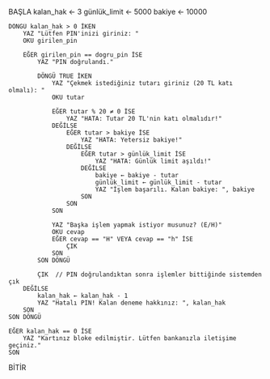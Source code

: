 BAŞLA
    kalan_hak ← 3
    günlük_limit ← 5000
    bakiye ← 10000

    DÖNGÜ kalan_hak > 0 İKEN
        YAZ "Lütfen PIN'inizi giriniz: "
        OKU girilen_pin

        EĞER girilen_pin == dogru_pin İSE
            YAZ "PIN doğrulandı."
            
            DÖNGÜ TRUE İKEN
                YAZ "Çekmek istediğiniz tutarı giriniz (20 TL katı olmalı): "
                OKU tutar

                EĞER tutar % 20 ≠ 0 İSE
                    YAZ "HATA: Tutar 20 TL'nin katı olmalıdır!"
                DEĞİLSE
                    EĞER tutar > bakiye İSE
                        YAZ "HATA: Yetersiz bakiye!"
                    DEĞİLSE
                        EĞER tutar > günlük_limit İSE
                            YAZ "HATA: Günlük limit aşıldı!"
                        DEĞİLSE
                            bakiye ← bakiye - tutar
                            günlük_limit ← günlük_limit - tutar
                            YAZ "İşlem başarılı. Kalan bakiye: ", bakiye
                        SON
                    SON
                SON

                YAZ "Başka işlem yapmak istiyor musunuz? (E/H)"
                OKU cevap
                EĞER cevap == "H" VEYA cevap == "h" İSE
                    ÇIK
                SON
            SON DÖNGÜ

            ÇIK  // PIN doğrulandıktan sonra işlemler bittiğinde sistemden çık
        DEĞİLSE
            kalan_hak ← kalan_hak - 1
            YAZ "Hatalı PIN! Kalan deneme hakkınız: ", kalan_hak
        SON
    SON DÖNGÜ

    EĞER kalan_hak == 0 İSE
        YAZ "Kartınız bloke edilmiştir. Lütfen bankanızla iletişime geçiniz."
    SON
BİTİR
